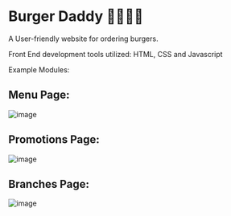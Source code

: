 # Burger Daddy 🍔🧔🏻‍♂️
A User-friendly website for ordering burgers. 

Front End development tools utilized: HTML, CSS and Javascript

Example Modules: <br>
## Menu Page:
![image](https://github.com/Bernardbyy/BurgerWebsite/assets/75737130/e258c25e-867b-4c4d-9508-cab6ccf8d4f6)


## Promotions Page:
![image](https://github.com/Bernardbyy/BurgerWebsite/assets/75737130/c3a88038-dd49-4b40-ba92-fadf22226080)

## Branches Page:
![image](https://github.com/Bernardbyy/BurgerWebsite/assets/75737130/77d5ef05-0e49-4102-9b78-7941a298cfc7)
